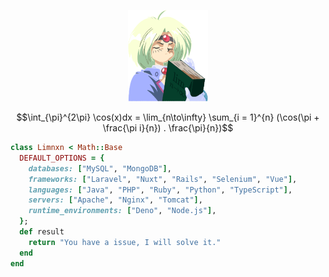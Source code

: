 <p align="center">
  <img src="/images/limnxn.png" width="128" height="146" />
</p>

$$\int_{\pi}^{2\pi} \cos(x)dx = \lim_{n\to\infty} \sum_{i = 1}^{n} (\cos(\pi + \frac{\pi i}{n}) . \frac{\pi}{n})$$

```ruby
class Limnxn < Math::Base
  DEFAULT_OPTIONS = {
    databases: ["MySQL", "MongoDB"],
    frameworks: ["Laravel", "Nuxt", "Rails", "Selenium", "Vue"],
    languages: ["Java", "PHP", "Ruby", "Python", "TypeScript"],
    servers: ["Apache", "Nginx", "Tomcat"],
    runtime_environments: ["Deno", "Node.js"],
  };
  def result
    return "You have a issue, I will solve it."
  end
end
```
